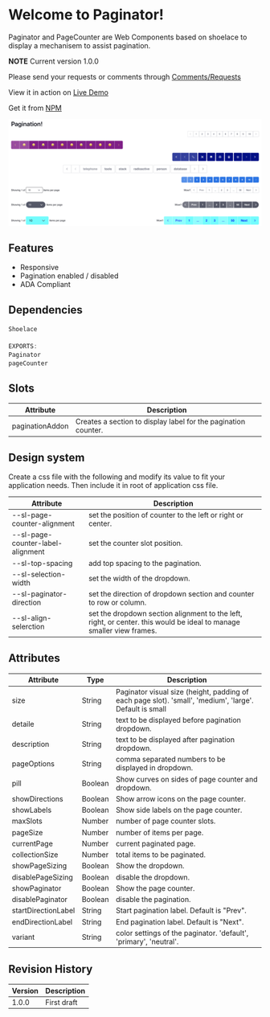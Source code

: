 
# Welcome to Paginator!

Paginator and PageCounter are Web Components based on shoelace to display a mechanisem to assist pagination.

**NOTE** Current version 1.0.0

Please send your requests or comments through [Comments/Requests](https://github.com/msalehisedeh/paginator/issues)

View it in action on [Live Demo](https://stackblitz.com/edit/paginator?file=app%2Fapp.component.ts)

Get it from [NPM](https://www.npmjs.com/package/@sedeh/paginator)


![alt text](https://raw.githubusercontent.com/msalehisedeh/paginator/master/paginator.png  "What you would see when a paginator is used")

## Features
* Responsive
* Pagination enabled / disabled
* ADA Compliant

## Dependencies

```javascript
Shoelace

EXPORTS:
Paginator
pageCounter

```

## Slots
| Attribute                         | Description                                                                                         |
|-----------------------------------|-----------------------------------------------------------------------------------------------------|
| paginationAddon                   | Creates a section to display label for the pagination counter.                                      |

## Design system
Create a css file with the following and modify its value to fit your application needs. Then include it in root of application css file.

| Attribute                         | Description                                                                                         |
|-----------------------------------|-----------------------------------------------------------------------------------------------------|
| --sl-page-counter-alignment       | set the position of counter to the left or right or center.                                         |
| --sl-page-counter-label-alignment | set the counter slot position.                                                                      |
| --sl-top-spacing                  | add top spacing to the pagination.                                                                  |
| --sl-selection-width              | set the width of the dropdown.                                                                      |
| --sl-paginator-direction          | set the direction of dropdown section and counter to row or column.                                 |
| --sl-align-selerction             | set the dropdown section alignment to the left, right, or center. this would be ideal to manage smaller view frames. |

## Attributes

| Attribute          |Type       | Description                                                                                             |
|--------------------|-----------|---------------------------------------------------------------------------------------------------------|
| size                | String   | Paginator visual size (height, padding of each page slot). 'small', 'medium', 'large'. Default is small |
| detaile             | String   | text to be displayed before pagination dropdown.                                                        |
| description         | String   | text to be displayed after pagination dropdown.                                                         |
| pageOptions         | String   | comma separated numbers to be displayed in dropdown.                                                    |
| pill                | Boolean  | Show curves on sides of page counter and dropdown.                                                      |
| showDirections      | Boolean  | Show arrow icons on the page counter.                                                                   |
| showLabels          | Boolean  | Show side labels on the page counter.                                                                   |
| maxSlots            | Number   | number of page counter slots.                                                                           |
| pageSize            | Number   | number of items per page.                                                                               |
| currentPage         | Number   | current paginated page.                                                                                 |
| collectionSize      | Number   | total items to be paginated.                                                                            |
| showPageSizing      | Boolean  | Show the dropdown.                                                                                      |
| disablePageSizing   | Boolean  | disable the dropdown.                                                                                   |
| showPaginator       | Boolean  | Show the page counter.                                                                                  |
| disablePaginator    | Boolean  | disable the pagination.                                                                                 |
| startDirectionLabel | String   | Start pagination label. Default is "Prev".                                                              |
| endDirectionLabel   | String   | End pagination label. Default is "Next".                                                                |
| variant             | String   | color settings of the paginator. 'default', 'primary', 'neutral'.                                       |

## Revision History

| Version | Description                                                                                                                    |
|---------|--------------------------------------------------------------------------------------------------------------------------------|
| 1.0.0   | First draft                                                                                                                    |
